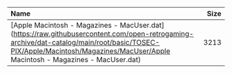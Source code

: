 |Name|Size|
|:---|---:|
|[Apple Macintosh - Magazines - MacUser.dat](https://raw.githubusercontent.com/open-retrogaming-archive/dat-catalog/main/root/basic/TOSEC-PIX/Apple/Macintosh/Magazines/MacUser/Apple Macintosh - Magazines - MacUser.dat)|3213|
